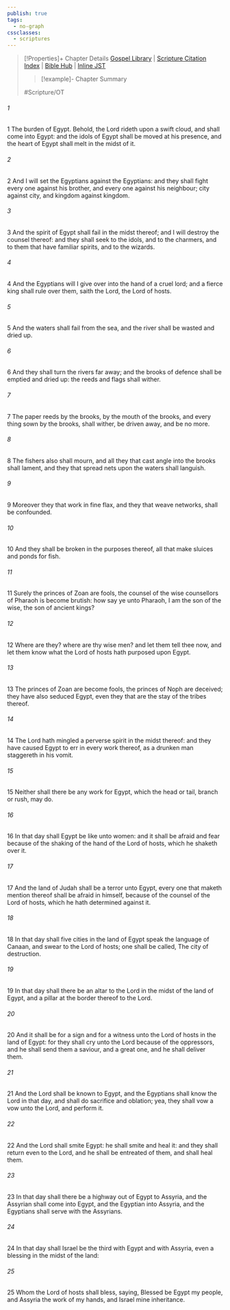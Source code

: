 ```yaml
---
publish: true
tags:
  - no-graph
cssclasses:
  - scriptures
---
```

>[!Properties]+ Chapter Details
>[Gospel Library](https://churchofjesuschrist.org/study/scriptures/ot/isa/19?lang=eng)    |    [Scripture Citation Index](https://scriptures.byu.edu/#07b13::c07b13)    |    [Bible Hub](https://biblehub.com/isaiah/19.htm)    |    [Inline JST](https://scripturetoolbox.com/html/ic/Isaiah/19.html)
>>[!example]- Chapter Summary
>> 
> 
>
>#Scripture/OT
###### 1
1 The burden of Egypt. Behold, the Lord rideth upon a swift cloud, and shall come into Egypt: and the idols of Egypt shall be moved at his presence, and the heart of Egypt shall melt in the midst of it.
###### 2
2 And I will set the Egyptians against the Egyptians: and they shall fight every one against his brother, and every one against his neighbour; city against city, and kingdom against kingdom.
###### 3
3 And the spirit of Egypt shall fail in the midst thereof; and I will destroy the counsel thereof: and they shall seek to the idols, and to the charmers, and to them that have familiar spirits, and to the wizards.
###### 4
4 And the Egyptians will I give over into the hand of a cruel lord; and a fierce king shall rule over them, saith the Lord, the Lord of hosts.
###### 5
5 And the waters shall fail from the sea, and the river shall be wasted and dried up.
###### 6
6 And they shall turn the rivers far away; and the brooks of defence shall be emptied and dried up: the reeds and flags shall wither.
###### 7
7 The paper reeds by the brooks, by the mouth of the brooks, and every thing sown by the brooks, shall wither, be driven away, and be no more.
###### 8
8 The fishers also shall mourn, and all they that cast angle into the brooks shall lament, and they that spread nets upon the waters shall languish.
###### 9
9 Moreover they that work in fine flax, and they that weave networks, shall be confounded.
###### 10
10 And they shall be broken in the purposes thereof, all that make sluices and ponds for fish.
###### 11
11 Surely the princes of Zoan are fools, the counsel of the wise counsellors of Pharaoh is become brutish: how say ye unto Pharaoh, I am the son of the wise, the son of ancient kings?
###### 12
12 Where are they? where are thy wise men? and let them tell thee now, and let them know what the Lord of hosts hath purposed upon Egypt.
###### 13
13 The princes of Zoan are become fools, the princes of Noph are deceived; they have also seduced Egypt, even they that are the stay of the tribes thereof.
###### 14
14 The Lord hath mingled a perverse spirit in the midst thereof: and they have caused Egypt to err in every work thereof, as a drunken man staggereth in his vomit.
###### 15
15 Neither shall there be any work for Egypt, which the head or tail, branch or rush, may do.
###### 16
16 In that day shall Egypt be like unto women: and it shall be afraid and fear because of the shaking of the hand of the Lord of hosts, which he shaketh over it.
###### 17
17 And the land of Judah shall be a terror unto Egypt, every one that maketh mention thereof shall be afraid in himself, because of the counsel of the Lord of hosts, which he hath determined against it.
###### 18
18 In that day shall five cities in the land of Egypt speak the language of Canaan, and swear to the Lord of hosts; one shall be called, The city of destruction.
###### 19
19 In that day shall there be an altar to the Lord in the midst of the land of Egypt, and a pillar at the border thereof to the Lord.
###### 20
20 And it shall be for a sign and for a witness unto the Lord of hosts in the land of Egypt: for they shall cry unto the Lord because of the oppressors, and he shall send them a saviour, and a great one, and he shall deliver them.
###### 21
21 And the Lord shall be known to Egypt, and the Egyptians shall know the Lord in that day, and shall do sacrifice and oblation; yea, they shall vow a vow unto the Lord, and perform it.
###### 22
22 And the Lord shall smite Egypt: he shall smite and heal it: and they shall return even to the Lord, and he shall be entreated of them, and shall heal them.
###### 23
23 In that day shall there be a highway out of Egypt to Assyria, and the Assyrian shall come into Egypt, and the Egyptian into Assyria, and the Egyptians shall serve with the Assyrians.
###### 24
24 In that day shall Israel be the third with Egypt and with Assyria, even a blessing in the midst of the land:
###### 25
25 Whom the Lord of hosts shall bless, saying, Blessed be Egypt my people, and Assyria the work of my hands, and Israel mine inheritance.
